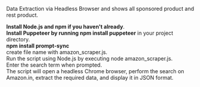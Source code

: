 Data Extraction via Headless Browser and shows all sponsored product and rest product.


<b>Install Node.js and npm if you haven't already</b>.<br>
<b>Install Puppeteer by running npm install puppeteer</b> in your project directory.<br>
<b>npm install prompt-sync</b><br>
create file name with amazon_scraper.js.<br>
Run the script using Node.js by executing node amazon_scraper.js.<br>
Enter the search term when prompted.<br>
The script will open a headless Chrome browser, perform the search on Amazon.in, extract the required data, and display it in JSON format.<br>
